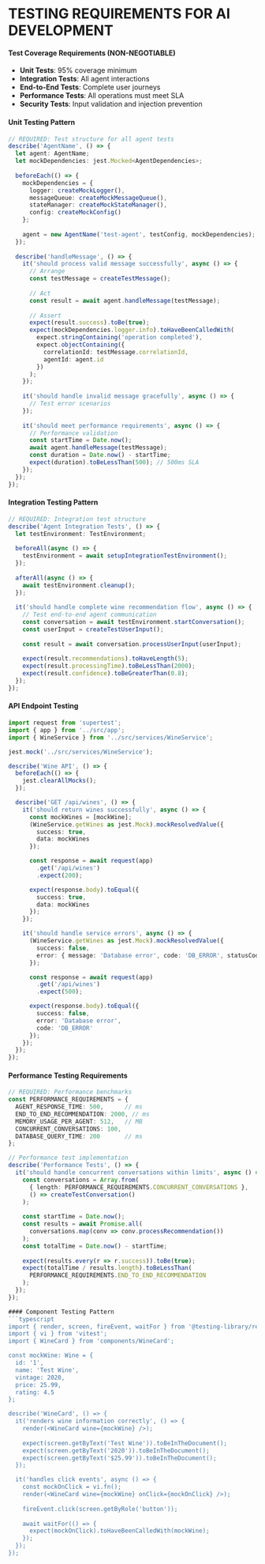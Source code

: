# TESTING REQUIREMENTS FOR AI DEVELOPMENT

#### Test Coverage Requirements (NON-NEGOTIABLE)
- **Unit Tests**: 95% coverage minimum
- **Integration Tests**: All agent interactions
- **End-to-End Tests**: Complete user journeys
- **Performance Tests**: All operations must meet SLA
- **Security Tests**: Input validation and injection prevention

#### Unit Testing Pattern
```typescript
// REQUIRED: Test structure for all agent tests
describe('AgentName', () => {
  let agent: AgentName;
  let mockDependencies: jest.Mocked<AgentDependencies>;
  
  beforeEach(() => {
    mockDependencies = {
      logger: createMockLogger(),
      messageQueue: createMockMessageQueue(),
      stateManager: createMockStateManager(),
      config: createMockConfig()
    };
    
    agent = new AgentName('test-agent', testConfig, mockDependencies);
  });
  
  describe('handleMessage', () => {
    it('should process valid message successfully', async () => {
      // Arrange
      const testMessage = createTestMessage();
      
      // Act
      const result = await agent.handleMessage(testMessage);
      
      // Assert
      expect(result.success).toBe(true);
      expect(mockDependencies.logger.info).toHaveBeenCalledWith(
        expect.stringContaining('operation completed'),
        expect.objectContaining({
          correlationId: testMessage.correlationId,
          agentId: agent.id
        })
      );
    });
    
    it('should handle invalid message gracefully', async () => {
      // Test error scenarios
    });
    
    it('should meet performance requirements', async () => {
      // Performance validation
      const startTime = Date.now();
      await agent.handleMessage(testMessage);
      const duration = Date.now() - startTime;
      expect(duration).toBeLessThan(500); // 500ms SLA
    });
  });
});
```

#### Integration Testing Pattern
```typescript
// REQUIRED: Integration test structure
describe('Agent Integration Tests', () => {
  let testEnvironment: TestEnvironment;
  
  beforeAll(async () => {
    testEnvironment = await setupIntegrationTestEnvironment();
  });
  
  afterAll(async () => {
    await testEnvironment.cleanup();
  });
  
  it('should handle complete wine recommendation flow', async () => {
    // Test end-to-end agent communication
    const conversation = await testEnvironment.startConversation();
    const userInput = createTestUserInput();
    
    const result = await conversation.processUserInput(userInput);
    
    expect(result.recommendations).toHaveLength(5);
    expect(result.processingTime).toBeLessThan(2000);
    expect(result.confidence).toBeGreaterThan(0.8);
  });
});
```

#### API Endpoint Testing
```typescript
import request from 'supertest';
import { app } from '../src/app';
import { WineService } from '../src/services/WineService';

jest.mock('../src/services/WineService');

describe('Wine API', () => {
  beforeEach(() => {
    jest.clearAllMocks();
  });

  describe('GET /api/wines', () => {
    it('should return wines successfully', async () => {
      const mockWines = [mockWine];
      (WineService.getWines as jest.Mock).mockResolvedValue({
        success: true,
        data: mockWines
      });

      const response = await request(app)
        .get('/api/wines')
        .expect(200);

      expect(response.body).toEqual({
        success: true,
        data: mockWines
      });
    });

    it('should handle service errors', async () => {
      (WineService.getWines as jest.Mock).mockResolvedValue({
        success: false,
        error: { message: 'Database error', code: 'DB_ERROR', statusCode: 500 }
      });

      const response = await request(app)
        .get('/api/wines')
        .expect(500);

      expect(response.body).toEqual({
        success: false,
        error: 'Database error',
        code: 'DB_ERROR'
      });
    });
  });
});
```

#### Performance Testing Requirements
```typescript
// REQUIRED: Performance benchmarks
const PERFORMANCE_REQUIREMENTS = {
  AGENT_RESPONSE_TIME: 500,      // ms
  END_TO_END_RECOMMENDATION: 2000, // ms
  MEMORY_USAGE_PER_AGENT: 512,   // MB
  CONCURRENT_CONVERSATIONS: 100,
  DATABASE_QUERY_TIME: 200       // ms
};

// Performance test implementation
describe('Performance Tests', () => {
  it('should handle concurrent conversations within limits', async () => {
    const conversations = Array.from(
      { length: PERFORMANCE_REQUIREMENTS.CONCURRENT_CONVERSATIONS },
      () => createTestConversation()
    );
    
    const startTime = Date.now();
    const results = await Promise.all(
      conversations.map(conv => conv.processRecommendation())
    );
    const totalTime = Date.now() - startTime;
    
    expect(results.every(r => r.success)).toBe(true);
    expect(totalTime / results.length).toBeLessThan(
      PERFORMANCE_REQUIREMENTS.END_TO_END_RECOMMENDATION
    );
  });
});

#### Component Testing Pattern
```typescript
import { render, screen, fireEvent, waitFor } from '@testing-library/react';
import { vi } from 'vitest';
import { WineCard } from 'components/WineCard';

const mockWine: Wine = {
  id: '1',
  name: 'Test Wine',
  vintage: 2020,
  price: 25.99,
  rating: 4.5
};

describe('WineCard', () => {
  it('renders wine information correctly', () => {
    render(<WineCard wine={mockWine} />);
    
    expect(screen.getByText('Test Wine')).toBeInTheDocument();
    expect(screen.getByText('2020')).toBeInTheDocument();
    expect(screen.getByText('$25.99')).toBeInTheDocument();
  });

  it('handles click events', async () => {
    const mockOnClick = vi.fn();
    render(<WineCard wine={mockWine} onClick={mockOnClick} />);
    
    fireEvent.click(screen.getByRole('button'));
    
    await waitFor(() => {
      expect(mockOnClick).toHaveBeenCalledWith(mockWine);
    });
  });
});
```